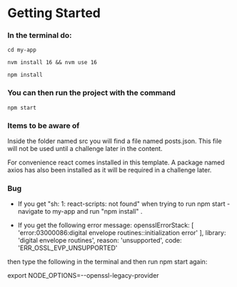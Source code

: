 # Getting Started

### In the terminal do:
<code>cd my-app</code>

<code>nvm install 16 && nvm use 16</code>

<code>npm install</code>

### You can then run the project with the command
<code>npm start</code>

### Items to be aware of
Inside the folder named src you will find a file named posts.json. This file will not be used until a challenge later in the content.  

For convenience react comes installed in this template. A package named axios has also been installed as it will be required in a challenge later.

### Bug

- If you get "sh: 1: react-scripts: not found" when trying to run npm start - navigate to my-app and run "npm install" .

- If you get the following error message:
opensslErrorStack: [ 'error:03000086:digital envelope routines::initialization error' ], library: 'digital envelope routines', reason: 'unsupported', code: 'ERR_OSSL_EVP_UNSUPPORTED'

then type the following in the terminal and then run npm start again:

export NODE_OPTIONS=--openssl-legacy-provider


